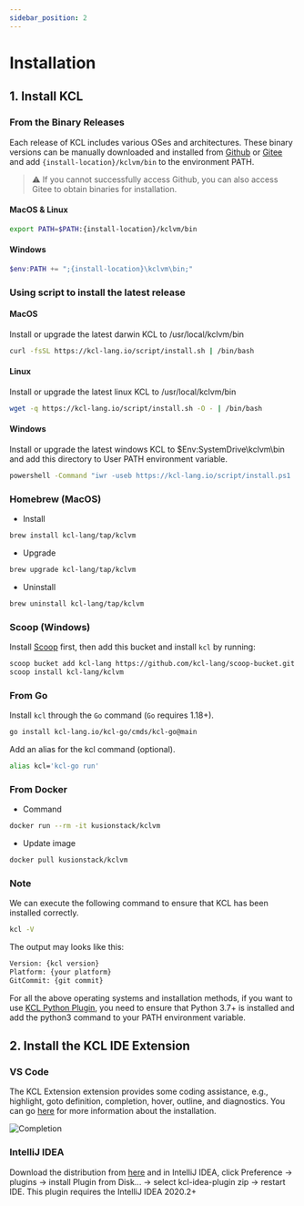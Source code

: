 ```yaml
---
sidebar_position: 2
---
```


# Installation

## 1. Install KCL

### From the Binary Releases

Each release of KCL includes various OSes and architectures. These binary versions can be manually downloaded and installed from [Github](https://github.com/KusionStack/kcl/releases/) or [Gitee](https://gitee.com/kusionstack/KCLVM/releases) and add `{install-location}/kclvm/bin` to the environment PATH.

> ⚠️ If you cannot successfully access Github, you can also access Gitee to obtain binaries for installation.

#### MacOS & Linux

```bash
export PATH=$PATH:{install-location}/kclvm/bin
```

#### Windows

```powershell
$env:PATH += ";{install-location}\kclvm\bin;"
```

### Using script to install the latest release

#### MacOS

Install or upgrade the latest darwin KCL to /usr/local/kclvm/bin

```bash
curl -fsSL https://kcl-lang.io/script/install.sh | /bin/bash
```

#### Linux

Install or upgrade the latest linux KCL to /usr/local/kclvm/bin

```bash
wget -q https://kcl-lang.io/script/install.sh -O - | /bin/bash
```

#### Windows

Install or upgrade the latest windows KCL to $Env:SystemDrive\kclvm\bin and add this directory to User PATH environment variable.

```bash
powershell -Command "iwr -useb https://kcl-lang.io/script/install.ps1 | iex"
```

### Homebrew (MacOS)

+ Install

```bash
brew install kcl-lang/tap/kclvm
```

+ Upgrade

```bash
brew upgrade kcl-lang/tap/kclvm
```

+ Uninstall

```bash
brew uninstall kcl-lang/tap/kclvm
```

### Scoop (Windows)

Install [Scoop](https://scoop.sh/) first, then add this bucket and install `kcl` by running:

```bash
scoop bucket add kcl-lang https://github.com/kcl-lang/scoop-bucket.git
scoop install kcl-lang/kclvm
```

### From Go

Install `kcl` through the `Go` command (`Go` requires 1.18+).

```bash
go install kcl-lang.io/kcl-go/cmds/kcl-go@main
```

Add an alias for the kcl command (optional).

```bash
alias kcl='kcl-go run'
```

### From Docker

+ Command

```bash
docker run --rm -it kusionstack/kclvm
```

+ Update image

```bash
docker pull kusionstack/kclvm
```

### Note

We can execute the following command to ensure that KCL has been installed correctly.

```bash
kcl -V
```

The output may looks like this:

```bash
Version: {kcl version}
Platform: {your platform}
GitCommit: {git commit}
```

For all the above operating systems and installation methods, if you want to use [KCL Python Plugin](/docs/reference/plugin/overview), you need to ensure that Python 3.7+ is installed and add the python3 command to your PATH environment variable.

## 2. Install the KCL IDE Extension

### VS Code

The KCL Extension extension provides some coding assistance, e.g., highlight, goto definition, completion, hover, outline, and diagnostics. You can go [here](/docs/tools/Ide/vs-code) for more information about the installation.

![Completion](/img/docs/tools/Ide/vs-code/Completion.gif)

### IntelliJ IDEA

Download the distribution from [here](https://github.com/KusionStack/intellij-kcl/releases) and in IntelliJ IDEA, click Preference -> plugins -> install Plugin from Disk... -> select kcl-idea-plugin zip -> restart IDE. This plugin requires the IntelliJ IDEA 2020.2+
